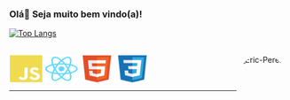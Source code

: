 ### Olá👋 Seja muito bem vindo(a)!

[![Top Langs](https://github-readme-stats.vercel.app/api/top-langs/?username=ericpereira234&layout=compact)](https://github.com/ericpereira234)

<div style="display: inline_block"><br>
  <img align="center" alt="Eric-Js" height="50" width="60" src="https://raw.githubusercontent.com/devicons/devicon/master/icons/javascript/javascript-plain.svg">
  <img align="center" alt="Eric-React" height="50" width="60" src="https://raw.githubusercontent.com/devicons/devicon/master/icons/react/react-original.svg">
  <img align="center" alt="Eric-HTML" height="50" width="60" src="https://raw.githubusercontent.com/devicons/devicon/master/icons/html5/html5-original.svg">
  <img align="center" alt="Eric-CSS" height="50" width="60" src="https://raw.githubusercontent.com/devicons/devicon/master/icons/css3/css3-original.svg">
  <img align="right" alt="Eric-Pereira" height="150" style="border-radius:50px;" src="https://instagram.fphb1-1.fna.fbcdn.net/v/t51.2885-15/fr/e15/s1080x1080/208965666_513331136655521_4149193935166543363_n.jpg?_nc_ht=instagram.fphb1-1.fna.fbcdn.net&_nc_cat=105&_nc_ohc=YpluGmnykGkAX-xZTek&edm=ALQROFkBAAAA&ccb=7-4&ig_cache_key=MjYwNDc1MTE3Nzc3NDAyMjgxNw%3D%3D.2-ccb7-4&oh=00_AT-L6biPeBYc9Fh9phZPa8fR7bFcYkq6bYd1UIOqdNN_XQ&oe=61F66553&_nc_sid=30a2ef">
  <hr/>
</div>

